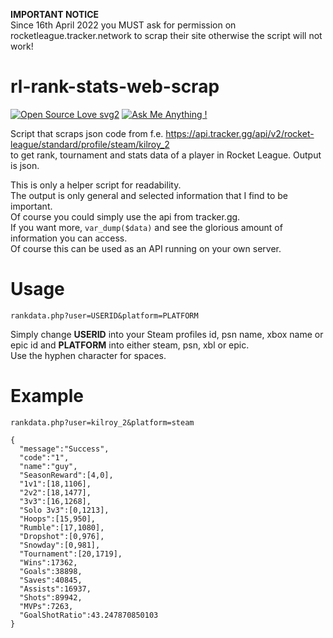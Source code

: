 **IMPORTANT NOTICE**  
Since 16th April 2022 you MUST ask for permission on rocketleague.tracker.network to scrap their site otherwise the script will not work!  


# rl-rank-stats-web-scrap
[![Open Source Love svg2](https://badges.frapsoft.com/os/v2/open-source.svg?v=103)](https://github.com/kilroy-2/rl-rank-stats-web-scrap) [![Ask Me Anything !](https://img.shields.io/badge/WRITTEN%20IN-PHP-787CB5.svg)](https://github.com/kilroy-2/rl-rank-stats-web-scrap)  
 
Script that scraps json code from f.e. https://api.tracker.gg/api/v2/rocket-league/standard/profile/steam/kilroy_2  
to get rank, tournament and stats data of a player in Rocket League. Output is json.

This is only a helper script for readability.  
The output is only general and selected information that I find to be important.  
Of course you could simply use the api from tracker.gg.   
If you want more, ```var_dump($data)``` and see the glorious amount of information you can access.  
Of course this can be used as an API running on your own server.


# Usage
```rankdata.php?user=USERID&platform=PLATFORM```  

Simply change **USERID** into your Steam profiles id, psn name, xbox name or epic id and **PLATFORM** into either steam, psn, xbl or epic.  
Use the hyphen character for spaces.  

# Example
`rankdata.php?user=kilroy_2&platform=steam`
```
{
  "message":"Success",
  "code":"1",
  "name":"guy",
  "SeasonReward":[4,0],
  "1v1":[18,1106],
  "2v2":[18,1477],
  "3v3":[16,1268],
  "Solo 3v3":[0,1213],
  "Hoops":[15,950],
  "Rumble":[17,1080],
  "Dropshot":[0,976],
  "Snowday":[0,981],
  "Tournament":[20,1719],
  "Wins":17362,
  "Goals":38898,
  "Saves":40845,
  "Assists":16937,
  "Shots":89942,
  "MVPs":7263,
  "GoalShotRatio":43.247870850103
}
``` 
